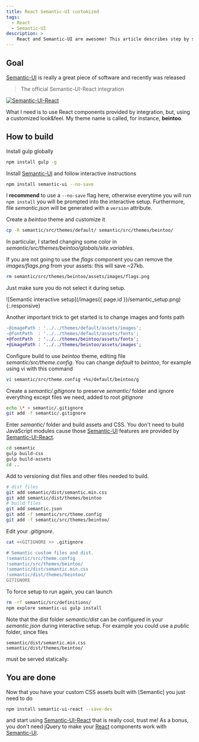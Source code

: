 ```yaml
---
title: React Semantic-UI customized
tags:
  - React
  - Semantic-UI
description: >
    React and Semantic-UI are awesome! This article describes step by sted how to use them together and create a custom build.
---
```


## Goal

[Semantic-UI] is really a great piece of software and recently was released

> The official Semantic-UI-React integration

[![Semantic-UI-React](http://react.semantic-ui.com/logo.png)][Semantic-UI-React]

What I need is to use React components provided by integration, but, using
a customized look&feel. My theme name is called, for instance, **beintoo**.

## How to build

Install gulp globally

```bash
npm install gulp -g
```

Install [Semantic-UI] and follow interactive instructions

```bash
npm install semantic-ui --no-save
```

I **recommend** to use a `--no-save` flag here, otherwise everytime you
will run `npm install` you will be prompted into the interactive setup.
Furthermore, file *semantic.json* will be generated with a `version` attribute.

Create a *beintoo* theme and customize it

```bash
cp -R semantic/src/themes/default/ semantic/src/themes/beintoo/
```

In particular, I started changing some color in *semantic/src/themes/beintoo/globals/site.variables*.

If you are not going to use the *flags* component you can remove the *images/flags.png*
from your assets: this will save ~27kb.

```bash
rm semantic/src/themes/beintoo/assets/images/flags.png
```

Just make sure you do not select it during setup.

![Semantic interactive setup](/images{{ page.id }}/semantic_setup.png){:.responsive}

Another important trick to get started is to change images and fonts path

```diff
-@imagePath : '../../themes/default/assets/images';
-@fontPath  : '../../themes/default/assets/fonts';
+@fontPath  : '../../themes/beintoo/assets/fonts';
+@imagePath : '../../themes/beintoo/assets/images';
```

Configure build to use *beintoo* theme, editing file *semantic/src/theme.config*. You can change
*default* to *beintoo*, for example using vi with this command

```bash
vi semantic/src/theme.config +%s/default/beintoo/g
```

Create a *semantic/.gitignore* to preserve *semantic/* folder and ignore everything except files we need, added to root *gitignore*

```bash
echo \* > semantic/.gitignore
git add -f semantic/.gitignore
```

Enter *semantic/* folder and build assets and CSS. You don't need to build JavaScript modules cause those
[Semantic-UI] features are provided by [Semantic-UI-React].

```bash
cd semantic
gulp build-css
gulp build-assets
cd ..
```

Add to versioning dist files and other files needed to build.

```bash
# dist files
git add semantic/dist/semantic.min.css
git add semantic/dist/themes/beintoo
# build files
git add semantic.json
git add -f semantic/src/theme.config
git add -f semantic/src/themes/beintoo/
```

Edit your *.gitignore*.

```bash
cat <<GITIGNORE >> .gitignore

# Semantic custom files and dist.
!semantic/src/theme.config
!semantic/src/themes/beintoo/
!semantic/dist/semantic.min.css
!semantic/dist/themes/beintoo/
GITIGNORE
```

To force setup to run again, you can launch

```bash
rm -rf semantic/src/definitions/
npm explore semantic-ui gulp install
```

Note that the dist folder *semantic/dist* can be configured in your *semantic.json* during
interactive setup. For example you could use a *public* folder, since files

```
semantic/dist/semantic.min.css
semantic/dist/themes/beintoo/
```

must be served statically.

## You are done

Now that you have your custom CSS assets built with [Semantic] you just need to do

```bash
npm install semantic-ui-react --save-dev
```

and start using [Semantic-UI-React] that is really cool, trust me!
As a bonus, you don't need jQuery to make your [React] components work
with [Semantic-UI].

[React]: https://facebook.github.io/react/ "React"
[Semantic-UI]: http://semantic-ui.com/ "Semantic UI"
[Semantic-UI-React]: http://react.semantic-ui.com/ "Semantic UI React"
